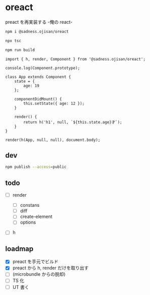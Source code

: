 # oreact

preact を再実装する -俺の react-

```sh
npm i @sadness.ojisan/oreact

npx tsc

npm run build
```

```tsx
import { h, render, Component } from '@sadness.ojisan/oreact';

console.log(Component.prototype);

class App extends Component {
	state = {
		age: 19
	};

	componentDidMount() {
		this.setState({ age: 12 });
	}

	render() {
		return h('h1', null, `${this.state.age}才`);
	}
}

render(h(App, null, null), document.body);
```

## dev

```sh
npm publish --access=public
```

## todo

- [ ] render

  - [ ] constans
  - [ ] diff
  - [ ] create-element
  - [ ] options

- [ ] h

## loadmap

- [x] preact を手元でビルド
- [x] preact から h, render だけを取り出す
- [ ] (microbundle からの脱却)
- [ ] TS 化
- [ ] UT 書く
